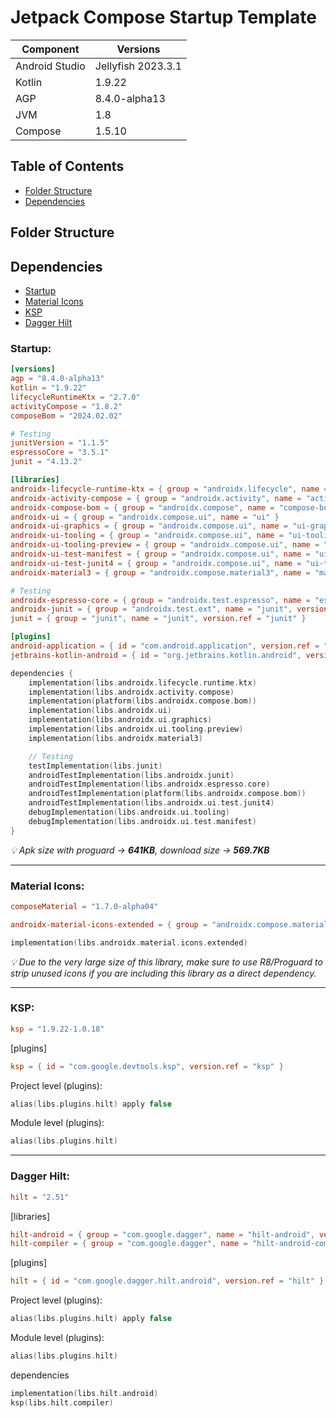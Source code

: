# Jetpack Compose Startup Template

| Component | Versions |
|---|---|
| Android Studio | Jellyfish 2023.3.1 |
| Kotlin | 1.9.22 |
| AGP | 8.4.0-alpha13 |
| JVM | 1.8 |
| Compose | 1.5.10 |

## Table of Contents
- [Folder Structure](#folder-structure)
- [Dependencies](#dependencies)

## **Folder Structure**

## **Dependencies**
- [Startup](#startup)
- [Material Icons](#material-icons)
- [KSP](#ksp)
- [Dagger Hilt](#dagger-hilt)

### Startup:
```toml
[versions]
agp = "8.4.0-alpha13"
kotlin = "1.9.22"
lifecycleRuntimeKtx = "2.7.0"
activityCompose = "1.8.2"
composeBom = "2024.02.02"

# Testing
junitVersion = "1.1.5"
espressoCore = "3.5.1"
junit = "4.13.2"

[libraries]
androidx-lifecycle-runtime-ktx = { group = "androidx.lifecycle", name = "lifecycle-runtime-ktx", version.ref = "lifecycleRuntimeKtx" }
androidx-activity-compose = { group = "androidx.activity", name = "activity-compose", version.ref = "activityCompose" }
androidx-compose-bom = { group = "androidx.compose", name = "compose-bom", version.ref = "composeBom" }
androidx-ui = { group = "androidx.compose.ui", name = "ui" }
androidx-ui-graphics = { group = "androidx.compose.ui", name = "ui-graphics" }
androidx-ui-tooling = { group = "androidx.compose.ui", name = "ui-tooling" }
androidx-ui-tooling-preview = { group = "androidx.compose.ui", name = "ui-tooling-preview" }
androidx-ui-test-manifest = { group = "androidx.compose.ui", name = "ui-test-manifest" }
androidx-ui-test-junit4 = { group = "androidx.compose.ui", name = "ui-test-junit4" }
androidx-material3 = { group = "androidx.compose.material3", name = "material3" }

# Testing
androidx-espresso-core = { group = "androidx.test.espresso", name = "espresso-core", version.ref = "espressoCore" }
androidx-junit = { group = "androidx.test.ext", name = "junit", version.ref = "junitVersion" }
junit = { group = "junit", name = "junit", version.ref = "junit" }

[plugins]
android-application = { id = "com.android.application", version.ref = "agp" }
jetbrains-kotlin-android = { id = "org.jetbrains.kotlin.android", version.ref = "kotlin" }
```
```kotlin
dependencies {
    implementation(libs.androidx.lifecycle.runtime.ktx)
    implementation(libs.androidx.activity.compose)
    implementation(platform(libs.androidx.compose.bom))
    implementation(libs.androidx.ui)
    implementation(libs.androidx.ui.graphics)
    implementation(libs.androidx.ui.tooling.preview)
    implementation(libs.androidx.material3)

    // Testing
    testImplementation(libs.junit)
    androidTestImplementation(libs.androidx.junit)
    androidTestImplementation(libs.androidx.espresso.core)
    androidTestImplementation(platform(libs.androidx.compose.bom))
    androidTestImplementation(libs.androidx.ui.test.junit4)
    debugImplementation(libs.androidx.ui.tooling)
    debugImplementation(libs.androidx.ui.test.manifest)
}
```
*💡 Apk size with proguard -> **641KB**, download size -> **569.7KB***

<hr>

### Material Icons:

```toml
composeMaterial = "1.7.0-alpha04"
```
```toml
androidx-material-icons-extended = { group = "androidx.compose.material", name = "material-icons-extended", version.ref="composeMaterial" }
```
```kotlin
implementation(libs.androidx.material.icons.extended)
```
*💡 Due to the very large size of this library, make sure to use R8/Proguard to strip unused icons if you are including this library as a direct dependency.*

<hr>

### KSP:
```toml
ksp = "1.9.22-1.0.18"
```
[plugins]
```toml
ksp = { id = "com.google.devtools.ksp", version.ref = "ksp" }
```
Project level (plugins):
```kotlin
alias(libs.plugins.hilt) apply false
```
Module level (plugins):
```kotlin
alias(libs.plugins.hilt)
```

<hr>

### Dagger Hilt:
```toml
hilt = "2.51"
```
[libraries]
```toml
hilt-android = { group = "com.google.dagger", name = "hilt-android", version.ref = "hilt" }
hilt-compiler = { group = "com.google.dagger", name = "hilt-android-compiler", version.ref = "hilt" }
```
[plugins]
```toml
hilt = { id = "com.google.dagger.hilt.android", version.ref = "hilt" }
```
Project level (plugins):
```kotlin
alias(libs.plugins.hilt) apply false
```
Module level (plugins):
```kotlin
alias(libs.plugins.hilt)
```
dependencies
```kotlin
implementation(libs.hilt.android)
ksp(libs.hilt.compiler)
```
